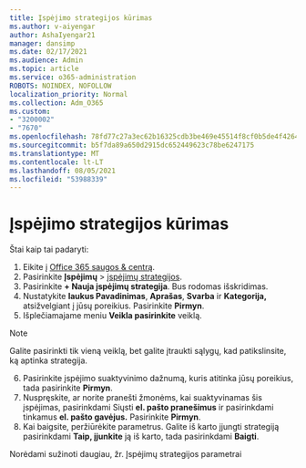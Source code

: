 ```yaml
---
title: Įspėjimo strategijos kūrimas
ms.author: v-aiyengar
author: AshaIyengar21
manager: dansimp
ms.date: 02/17/2021
ms.audience: Admin
ms.topic: article
ms.service: o365-administration
ROBOTS: NOINDEX, NOFOLLOW
localization_priority: Normal
ms.collection: Adm_O365
ms.custom:
- "3200002"
- "7670"
ms.openlocfilehash: 78fd77c27a3ec62b16325cdb3be469e45514f8cf0b5de4f4264f080b23627eef
ms.sourcegitcommit: b5f7da89a650d2915dc652449623c78be6247175
ms.translationtype: MT
ms.contentlocale: lt-LT
ms.lasthandoff: 08/05/2021
ms.locfileid: "53988339"
---
```

# <a name="create-an-alert-policy"></a>Įspėjimo strategijos kūrimas

Štai kaip tai padaryti:

1. Eikite į [Office 365 saugos & centrą](https://go.microsoft.com/fwlink/p/?linkid=2077143).
1. Pasirinkite **Įspėjimų**  >  [įspėjimų strategijos](https://go.microsoft.com/fwlink/?linkid=2103208).
1. Pasirinkite **+ Nauja įspėjimų strategija**. Bus rodomas išskridimas.
1. Nustatykite **laukus Pavadinimas**, **Aprašas**, **Svarba** ir **Kategorija,** atsižvelgiant į jūsų poreikius. Pasirinkite **Pirmyn**.
1. Išplečiamajame meniu **Veikla pasirinkite** veiklą.
> [!NOTE]
>  Galite pasirinkti tik vieną veiklą, bet galite įtraukti sąlygų, kad patikslinsite, ką aptinka strategija.
6. Pasirinkite įspėjimo suaktyvinimo dažnumą, kuris atitinka jūsų poreikius, tada pasirinkite **Pirmyn**.
7. Nuspręskite, ar norite pranešti žmonėms, kai suaktyvinamas šis įspėjimas, pasirinkdami Siųsti **el. pašto pranešimus** ir pasirinkdami tinkamus **el. pašto gavėjus.** Pasirinkite **Pirmyn**.
8. Kai baigsite, peržiūrėkite parametrus. Galite iš karto įjungti strategiją pasirinkdami **Taip, įjunkite** ją iš karto, tada pasirinkdami **Baigti**.

Norėdami sužinoti daugiau, žr. Įspėjimų strategijos parametrai

